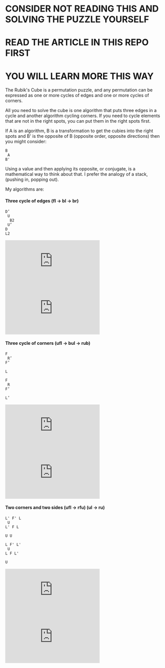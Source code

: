# CONSIDER NOT READING THIS AND SOLVING THE PUZZLE YOURSELF
# READ THE ARTICLE IN THIS REPO FIRST
# YOU WILL LEARN MORE THIS WAY

The Rubik's Cube is a permutation puzzle, and any permutation can be expressed as one or more cycles of edges and one or more cycles of corners.

All you need to solve the cube is one algorithm that puts three edges in a cycle and another algorithm cycling corners. If you need to cycle elements that are not in the right spots, you can put them in the right spots first.

If A is an algorithm, B is a transformation to get the cubies into the right spots and B' is the opposite of B (opposite order, opposite directions) then you might consider:

    B
     A
    B'

Using a value and then applying its opposite, or conjugate, is a mathematical way to think about that. I prefer the analogy of a stack, (pushing in, popping out).

My algorithms are:

#### Three cycle of edges (fl -> bl -> br)

    D’
     U
      B2
     U’
    D
    L2

![front](http://cube.crider.co.uk/visualcube.php?fmt=svg&size=300&pzl=3&alg=D%27UB2U%27DL2&r=y45x-34)
![back](http://cube.crider.co.uk/visualcube.php?fmt=svg&size=300&pzl=3&alg=D%27UB2U%27DL2&r=y225x-34)

#### Three  cycle of corners (ufl -> bul -> rub)

    F
     R’
    F’

    L
    
    F
     R
    F’
    
    L’

![front](http://cube.crider.co.uk/visualcube.php?fmt=svg&size=300&pzl=3&alg=FR%27F%27LFRF%27L%27&r=y45x-34)
![back](http://cube.crider.co.uk/visualcube.php?fmt=svg&size=300&pzl=3&alg=FR%27F%27LFRF%27L%27&r=y225x-34)

#### Two corners and two sides (ufl -> rfu) (ul -> ru)

    L' F' L
     U
    L' F L

    U U

    L F' L'
     U
    L F L'

    U

![front](http://cube.crider.co.uk/visualcube.php?fmt=svg&size=300&pzl=3&alg=L%27F%27LUL%27FLUULF%27L%27ULFL%27U&r=y45x-34)
![back](http://cube.crider.co.uk/visualcube.php?fmt=svg&size=300&pzl=3&alg=L%27F%27LUL%27FLUULF%27L%27ULFL%27U&r=y225x-34)
